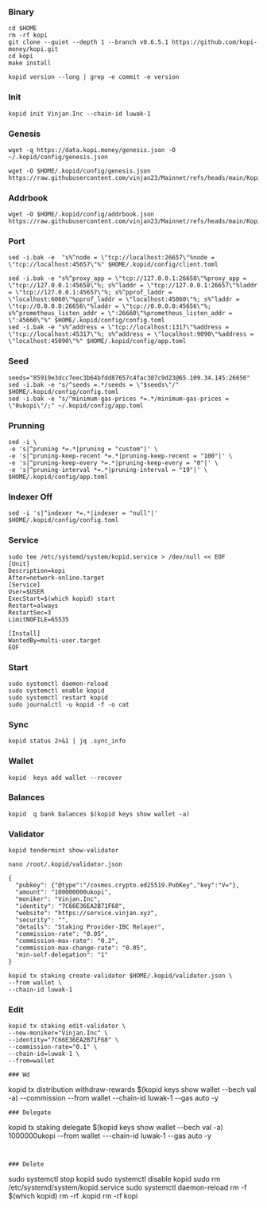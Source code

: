 ### Binary
```
cd $HOME
rm -rf kopi
git clone --quiet --depth 1 --branch v0.6.5.1 https://github.com/kopi-money/kopi.git
cd kopi
make install
```
```
kopid version --long | grep -e commit -e version
```

### Init
```
kopid init Vinjan.Inc --chain-id luwak-1
```
### Genesis
```
wget -q https://data.kopi.money/genesis.json -O ~/.kopid/config/genesis.json
```
```
wget -O $HOME/.kopid/config/genesis.json https://raw.githubusercontent.com/vinjan23/Mainnet/refs/heads/main/Kopi/genesis.json
```
### Addrbook
```
wget -O $HOME/.kopid/config/addrbook.json https://raw.githubusercontent.com/vinjan23/Mainnet/refs/heads/main/Kopi/addrbook.json
```
### Port
```
sed -i.bak -e  "s%^node = \"tcp://localhost:26657\"%node = \"tcp://localhost:45657\"%" $HOME/.kopid/config/client.toml
```
```
sed -i.bak -e "s%^proxy_app = \"tcp://127.0.0.1:26658\"%proxy_app = \"tcp://127.0.0.1:45658\"%; s%^laddr = \"tcp://127.0.0.1:26657\"%laddr = \"tcp://127.0.0.1:45657\"%; s%^pprof_laddr = \"localhost:6060\"%pprof_laddr = \"localhost:45060\"%; s%^laddr = \"tcp://0.0.0.0:26656\"%laddr = \"tcp://0.0.0.0:45656\"%; s%^prometheus_listen_addr = \":26660\"%prometheus_listen_addr = \":45660\"%" $HOME/.kopid/config/config.toml
sed -i.bak -e "s%^address = \"tcp://localhost:1317\"%address = \"tcp://localhost:45317\"%; s%^address = \"localhost:9090\"%address = \"localhost:45090\"%" $HOME/.kopid/config/app.toml
```
### Seed
```
seeds="85919e3dcc7eec3b64bfdd87657c4fac307c9d23@65.109.34.145:26656"
sed -i.bak -e "s/^seeds =.*/seeds = \"$seeds\"/" $HOME/.kopid/config/config.toml
sed -i.bak -e "s/^minimum-gas-prices *=.*/minimum-gas-prices = \"0ukopi\"/;" ~/.kopid/config/app.toml
```
### Prunning
```
sed -i \
-e 's|^pruning *=.*|pruning = "custom"|' \
-e 's|^pruning-keep-recent *=.*|pruning-keep-recent = "100"|' \
-e 's|^pruning-keep-every *=.*|pruning-keep-every = "0"|' \
-e 's|^pruning-interval *=.*|pruning-interval = "19"|' \
$HOME/.kopid/config/app.toml
```
### Indexer Off
```
sed -i 's|^indexer *=.*|indexer = "null"|' $HOME/.kopid/config/config.toml
```
### Service
```
sudo tee /etc/systemd/system/kopid.service > /dev/null << EOF
[Unit]
Description=kopi
After=network-online.target
[Service]
User=$USER
ExecStart=$(which kopid) start
Restart=always
RestartSec=3
LimitNOFILE=65535

[Install]
WantedBy=multi-user.target
EOF
```
### Start
```
sudo systemctl daemon-reload
sudo systemctl enable kopid
sudo systemctl restart kopid
sudo journalctl -u kopid -f -o cat
```

### Sync
```
kopid status 2>&1 | jq .sync_info
```
### Wallet
```
kopid  keys add wallet --recover
```
### Balances
```
kopid  q bank balances $(kopid keys show wallet -a)
```
### Validator
```
kopid tendermint show-validator
```
```
nano /root/.kopid/validator.json
```
```
{
  "pubkey": {"@type":"/cosmos.crypto.ed25519.PubKey","key":"V="},
  "amount": "100000000ukopi",
  "moniker": "Vinjan.Inc",
  "identity": "7C66E36EA2B71F68",
  "website": "https://service.vinjan.xyz",
  "security": "",
  "details": "Staking Provider-IBC Relayer",
  "commission-rate": "0.05",
  "commission-max-rate": "0.2",
  "commission-max-change-rate": "0.05",
  "min-self-delegation": "1"
}
```
```
kopid tx staking create-validator $HOME/.kopid/validator.json \
--from wallet \
--chain-id luwak-1
```
### Edit
```
kopid tx staking edit-validator \
--new-moniker="Vinjan.Inc" \
--identity="7C66E36EA2B71F68" \
--commission-rate="0.1" \
--chain-id=luwak-1 \
--from=wallet

### Wd
```
kopid tx distribution withdraw-rewards $(kopid keys show wallet --bech val -a) --commission --from wallet --chain-id luwak-1 --gas auto -y
```
### Delegate
```
kopid tx staking delegate $(kopid keys show wallet --bech val -a) 1000000ukopi --from wallet ---chain-id luwak-1 --gas auto -y
```


### Delete
```
sudo systemctl stop kopid
sudo systemctl disable kopid
sudo rm /etc/systemd/system/kopid.service
sudo systemctl daemon-reload
rm -f $(which kopid)
rm -rf .kopid
rm -rf kopi
```


